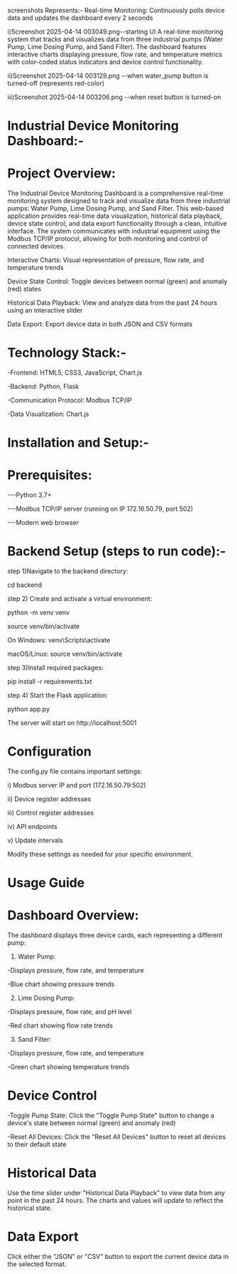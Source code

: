 screenshots Represents:- Real-time Monitoring: Continuously polls device data and updates the dashboard every 2 seconds

i)Screenshot 2025-04-14 003049.png--starting UI 
A real-time monitoring system that tracks and visualizes data from three industrial pumps (Water Pump, Lime Dosing Pump, and Sand Filter). 
The dashboard features interactive charts displaying pressure, flow rate, and temperature metrics with color-coded status indicators and device control functionality.

ii)Screenshot 2025-04-14 003129.png --when water_pump button is turned-off (represents red-color)

iii)Screenshot 2025-04-14 003206.png --when reset button is turned-on


# Industrial Device Monitoring Dashboard:-

# Project Overview:

The Industrial Device Monitoring Dashboard is a comprehensive real-time monitoring system designed to track and visualize data from three industrial pumps: Water Pump, Lime Dosing Pump, and Sand Filter. This web-based application provides real-time data visualization, historical data playback, device state control, and data export functionality through a clean, intuitive interface.
The system communicates with industrial equipment using the Modbus TCP/IP protocol, allowing for both monitoring and control of connected devices.

Interactive Charts: Visual representation of pressure, flow rate, and temperature trends

Device State Control: Toggle devices between normal (green) and anomaly (red) states

Historical Data Playback: View and analyze data from the past 24 hours using an interactive slider

Data Export: Export device data in both JSON and CSV formats


# Technology Stack:-

-Frontend: HTML5, CSS3, JavaScript, Chart.js

-Backend: Python, Flask

-Communication Protocol: Modbus TCP/IP

-Data Visualization: Chart.js

# Installation and Setup:-

# Prerequisites:

---Python 3.7+

---Modbus TCP/IP server (running on IP 172.16.50.79, port 502)

---Modern web browser

# Backend Setup (steps to run code):-

step 1)Navigate to the backend directory:

cd backend

step 2) Create and activate a virtual environment:

python -m venv venv

source venv/bin/activate

On Windows: venv\Scripts\activate

macOS/Linux: source venv/bin/activate

step 3)Install required packages:

pip install -r requirements.txt

step 4) Start the Flask application:

python app.py

The server will start on http://localhost:5001

# Configuration

The config.py file contains important settings:

i) Modbus server IP and port (172.16.50.79:502)

ii) Device register addresses

iii) Control register addresses

iv) API endpoints

v) Update intervals

Modify these settings as needed for your specific environment.

# Usage Guide
# Dashboard Overview: 
The dashboard displays three device cards, each representing a different pump:

1) Water Pump:

-Displays pressure, flow rate, and temperature

-Blue chart showing pressure trends

2) Lime Dosing Pump:

-Displays pressure, flow rate, and pH level

-Red chart showing flow rate trends

3) Sand Filter:

-Displays pressure, flow rate, and temperature

-Green chart showing temperature trends

# Device Control
-Toggle Pump State: Click the "Toggle Pump State" button to change a device's state between normal (green) and anomaly (red)

-Reset All Devices: Click the "Reset All Devices" button to reset all devices to their default state

# Historical Data
Use the time slider under "Historical Data Playback" to view data from any point in the past 24 hours. The charts and values will update to reflect the historical state.

# Data Export
Click either the "JSON" or "CSV" button to export the current device data in the selected format.
